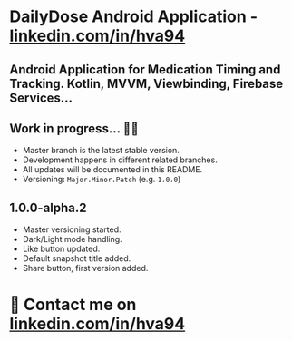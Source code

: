 # DailyDose Android Application - [linkedin.com/in/hva94](https://www.linkedin.com/in/hva94/)

## Android Application for Medication Timing and Tracking. Kotlin, MVVM, Viewbinding, Firebase Services...

## Work in progress... 👨‍💻

- Master branch is the latest stable version.
- Development happens in different related branches.
- All updates will be documented in this README.
- Versioning: `Major.Minor.Patch` (e.g. `1.0.0`)

## 1.0.0-alpha.2
- Master versioning started.
- Dark/Light mode handling.
- Like button updated.
- Default snapshot title added.
- Share button, first version added.

# 💬 Contact me on [linkedin.com/in/hva94](https://www.linkedin.com/in/hva94/)